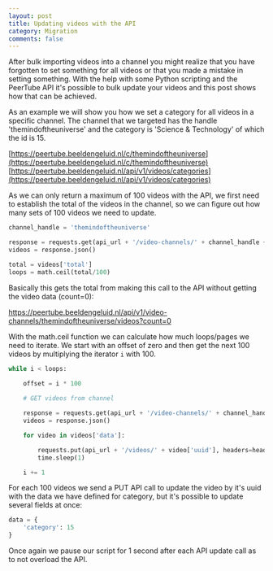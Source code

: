 ```yaml
---
layout: post
title: Updating videos with the API
category: Migration
comments: false
---
```


After bulk importing videos into a channel you might realize that you have forgotten to set something for all videos or that you made a mistake in setting something. With the help with some Python scripting and the PeerTube API it's possible to bulk update your videos and this post shows how that can be achieved.

<!--more-->

As an example we will show you how we set a category for all videos in a specific channel. The channel that we targeted has the handle 'themindoftheuniverse' and the category is 'Science & Technology' of which the id is 15.

[https://peertube.beeldengeluid.nl/c/themindoftheuniverse](https://peertube.beeldengeluid.nl/c/themindoftheuniverse)
[https://peertube.beeldengeluid.nl/api/v1/videos/categories](https://peertube.beeldengeluid.nl/api/v1/videos/categories)

As we can only return a maximum of 100 videos with the API, we first need to establish the total of the videos in the channel, so we can figure out how many sets of 100 videos we need to update.

```python
channel_handle = 'themindoftheuniverse'

response = requests.get(api_url + '/video-channels/' + channel_handle + '/videos?count=0')
videos = response.json()

total = videos['total']
loops = math.ceil(total/100)
```

Basically this gets the total from making this call to the API without getting the video data (count=0):

https://peertube.beeldengeluid.nl/api/v1/video-channels/themindoftheuniverse/videos?count=0

With the math.ceil function we can calculate how much loops/pages we need to iterate. We start with an offset of zero and then get the next 100 videos by multiplying the iterator `i` with 100.

```python
while i < loops:
	
	offset = i * 100

	# GET videos from channel

	response = requests.get(api_url + '/video-channels/' + channel_handle + '/videos?start=' + str(offset) + '&count=100&skipCount=true')
	videos = response.json()

	for video in videos['data']:

		requests.put(api_url + '/videos/' + video['uuid'], headers=headers, data=data)
		time.sleep(1)

	i += 1
```

For each 100 videos we send a PUT API call to update the video by it's uuid with the data we have defined for category, but it's possible to update several fields at once:

```python
data = {
	'category': 15
}
```

Once again we pause our script for 1 second after each API update call as to not overload the API.